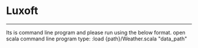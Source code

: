 # Luxoft
-------------------------
Its is command line program and please run using the below format.
open scala command line program
type:
:load {path}/Weather.scala "data_path"
